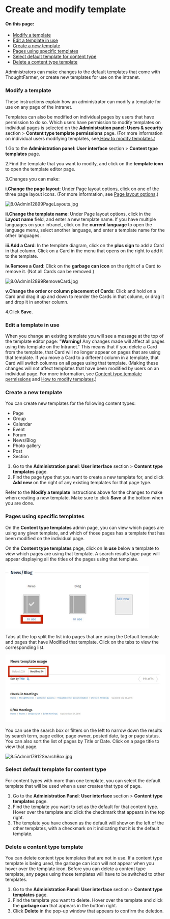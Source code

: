 # Create and modify template



#### On this page:

* [Modify a template](../../../../using-thoughtfarmer/add-pages-and-sections/modify-templates.md)
* [Edit a template in use](./)
* [Create a new template](./)
* [Pages using specific templates](./)
* [Select default template for content type](./)
* [Delete a content type template](./)

Administrators can make changes to the default templates that come with ThoughtFarmer, or create new templates for use on the intranet.

### Modify a template <a id="header0"></a>

These instructions explain how an administrator can modify a template for use on any page of the intranet.  
  
Templates can also be modified on individual pages by users that have permission to do so. Which users have permission to modify templates on individual pages is selected on the **Administration panel: Users & security** section &gt; **Content type template permissions** page. \(For more information on individual users modifying templates, see[ How to modify templates.](../../../../using-thoughtfarmer/add-pages-and-sections/modify-templates.md)\)  
 

1.Go to the **Administration panel**: **User interface** section &gt; **Content type templates** page.

2.Find the template that you want to modify, and click on the **template icon** to open the template editor page.

3.Changes you can make:

**i.Change the page layout**: Under Page layout options, click on one of the three page layout icons. \(For more information, see [Page layout options](page-layout-option.md).\)

![8.0Admin12899PageLayouts.jpg](https://community.thoughtfarmer.com/imagethumb/191396530000/16821/695x160/False/8.0Admin12899PageLayouts.jpg)

**ii.Change the template name**: Under Page layout options, click in the **Layout name** field, and enter a new template name. If you have multiple languages on your intranet, click on the **current language** to open the language menu, select another language, and enter a template name for the other languages.

**iii.Add a Card**: In the template diagram, click on the **plus sign** to add a Card in that column. Click on a Card in the menu that opens on the right to add it to the template.

**iv.Remove a Card**: Click on the **garbage can icon** on the right of a Card to remove it. \(Not all Cards can be removed.\)  


![8.0Admin12899RemoveCard.jpg](https://community.thoughtfarmer.com/imagethumb/193157830000/16822/950x950/False/8.0Admin12899RemoveCard.jpg)

**v.Change the order or column placement of Cards**: Click and hold on a Card and drag it up and down to reorder the Cards in that column, or drag it and drop it in another column.

4.Click **Save**.

### Edit a template in use <a id="header1"></a>

When you change an existing template you will see a message at the top of the template editor page: "**Warning!** Any changes made will affect all pages using this template on the Intranet." This means that if you delete a Card from the template, that Card will no longer appear on pages that are using that template. If you move a Card to a different column in a template, that Card will switch columns on all pages using that template. \(Making these changes will not affect templates that have been modified by users on an individual page. For more information, see [Content type template permissions](../content-type-template-permissions.md) and [How to modify templates](../../../../using-thoughtfarmer/add-pages-and-sections/modify-templates.md).\)

### Create a new template <a id="header2"></a>

You can create new templates for the following content types:

* Page
* Group
* Calendar
* Event
* Forum
* News/Blog
* Photo gallery
* Post
* Section

1. Go to the **Administration panel**: **User interface** section &gt; **Content** **type templates** page.
2. Find the page type that you want to create a new template for, and click **Add new** on the right of any existing templates for that page type.

Refer to the **Modify a template** instructions above for the changes to make when creating a new template. Make sure to click **Save** at the bottom when you are done.

### Pages using specific templates <a id="header3"></a>

On the **Content type templates** admin page, you can view which pages are using any given template, and which of those pages has a template that has been modified on the individual page.  
  
On the **Content type templates** page, click on **In use** below a template to view which pages are using that template. A search results type page will appear displaying all the titles of the pages using that template.

![](../../../../.gitbook/assets/2%20%2884%29.jpg)

  
  
Tabs at the top split the list into pages that are using the Default template and pages that have Modified that template. Click on the tabs to view the corresponding list.

![](../../../../.gitbook/assets/3%20%2856%29.jpg)

  
You can use the search box or filters on the left to narrow down the results by search term, page editor, page owner, posted date, tag or page status. You can also sort the list of pages by Title or Date. Click on a page title to view that page.

![8.5Admin17912SearchBox.jpg](https://community.thoughtfarmer.com/imagethumb/164807370000/16827/300x545/False/8.5Admin17912SearchBox.jpg)

### Select default template for content type <a id="header4"></a>

For content types with more than one template, you can select the default template that will be used when a user creates that type of page.

1. Go to the **Administration Panel**: **User interface** section &gt; **Content type templates** page.
2. Find the template you want to set as the default for that content type. Hover over the template and click the checkmark that appears in the top right.
3. The template you have chosen as the default will show on the left of the other templates, with a checkmark on it indicating that it is the default template.

### Delete a content type template <a id="header5"></a>

You can delete content type templates that are not in use. If a content type template is being used, the garbage can icon will not appear when you hover over the template icon. Before you can delete a content type template, any pages using those templates will have to be switched to other templates.

1. Go to the **Administration Panel**: **User interface** section &gt; **Content type templates** page.
2. Find the template you want to delete. Hover over the template and click the **garbage can** that appears in the bottom right.
3. Click **Delete** in the pop-up window that appears to confirm the deletion.


